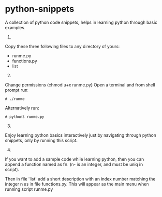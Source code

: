 # python-snippets
A collection of python code snippets, helps in learning python through basic examples.


1)
Copy these three following files to any directory of yours:
- runme.py
- functions.py
- list
  

2)
Change permissions (chmod u+x runme.py)
    Open a terminal and from shell prompt run:
    
    # ./runme
 
Alternatively run:
 
    # python3 runme.py



3) 
Enjoy learning python basics interactively just by navigating through python snippets,
only by running this script.
     
  
4)
If you want to add a sample code while learning python, 
then you can append a function named as fn. 
(n- is an integer, and must be uniq in script).
  
Then in file 'list' add a short description with an index number matching the integer n as 
in file functions.py. This will appear as the main menu when running script runme.py
  

